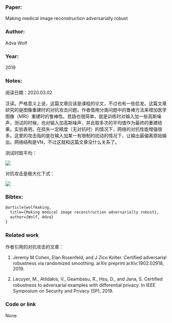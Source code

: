 ### Paper:

Making medical image reconstruction adversarially robust

### Author:

Adva Wolf

### Year:

2019

### Notes:

阅读日期：2020.03.02

泛读。严格意义上说，这篇文章应该是课程的论文，不过也有一些启发。这篇文章研究的是图像重建时的对抗攻击问题。作者借用分类问题中的鲁棒方法来增加医学图像（MRI）重建时的鲁棒性。思路也很简单，就是训练时对输入加一些高斯噪声，测试的时候，也对输入加高斯噪声，并且取多次的平均值作为最终的重建结果。实验表明，在损失一定精度（无对抗时）的情况下，网络的对抗性能增强很多。这里的攻击指的是在输入加某一有限制的扰动的情况下，让输出最偏离原始输出。网络结构是VN，不过这就和这篇文章没什么关系了。

测试时取平均：

<img src="http://latex.codecogs.com/svg.latex? f_{r s}\left(k_{s u b}\right)=\frac{1}{K} \sum_{k=1}^{K} f_{\theta_{n o i s e}}\left(k_{s u b}+\eta^{(k)}\right)" />

对抗攻击是极大化下式：

<img src="http://latex.codecogs.com/svg.latex? E(r)=\frac{1}{2}\left\|f\left(k_{s u b}+A_{S} r\right)-f\left(k_{s u b}\right)\right\|_{2}^{2}" />

### Bibtex:

```latex
@article{wolfmaking,
  title={Making medical image reconstruction adversarially robust},
  author={Wolf, Adva}
}
```

### Related work

作者引用的对抗攻击的文章：

1. Jeremy M Cohen, Elan Rosenfeld, and J Zico Kolter. Certiﬁed adversarial robustness via randomized smoothing. arXiv preprint arXiv:1902.02918, 2019.

2. Lecuyer, M., Atlidakis, V., Geambasu, R., Hsu, D., and Jana, S. Certiﬁed robustness to adversarial examples with diﬀerential privacy. In IEEE Symposium on Security and Privacy (SP), 2019.

### Code or link

None
